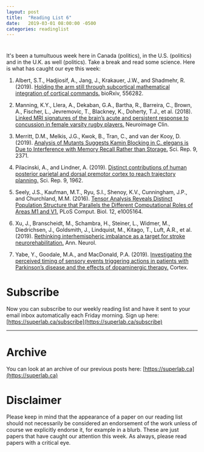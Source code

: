 ```yaml
---
layout: post
title:  "Reading List 6"
date:   2019-03-01 08:00:00 -0500
categories: readinglist
---
```


# 

It's been a tumultuous week here in Canada (politics), in the U.S. (politics) and in the U.K. as well (politics). Take a break and read some science. Here is what has caught our eye this week:

1. Albert, S.T., Hadjiosif, A., Jang, J., Krakauer, J.W., and Shadmehr, R. (2019). [Holding the arm still through subcortical mathematical integration of cortical commands.](https://www.biorxiv.org/content/10.1101/556282v1) bioRxiv, 556282.

2. Manning, K.Y., Llera, A., Dekaban, G.A., Bartha, R., Barreira, C., Brown, A., Fischer, L., Jevremovic, T., Blackney, K., Doherty, T.J., et al. (2018). [Linked MRI signatures of the brain’s acute and persistent response to concussion in female varsity rugby players.](https://dx.doi.org/10.1016/j.nicl.2018.101627) Neuroimage Clin.

3. Merritt, D.M., Melkis, J.G., Kwok, B., Tran, C., and van der Kooy, D. (2019). [Analysis of Mutants Suggests Kamin Blocking in C. elegans is Due to Interference with Memory Recall Rather than Storage.](https://dx.doi.org/10.1038/s41598-019-38939-3) Sci. Rep. 9, 2371.

4. Pilacinski, A., and Lindner, A. (2019). [Distinct contributions of human posterior parietal and dorsal premotor cortex to reach trajectory planning.](https://dx.doi.org/10.1038/s41598-019-39188-0) Sci. Rep. 9, 1962.

5. Seely, J.S., Kaufman, M.T., Ryu, S.I., Shenoy, K.V., Cunningham, J.P., and Churchland, M.M. (2016). [Tensor Analysis Reveals Distinct Population Structure that Parallels the Different Computational Roles of Areas M1 and V1.](https://dx.doi.org/10.1371/journal.pcbi.1005164) PLoS Comput. Biol. 12, e1005164.

6. Xu, J., Branscheidt, M., Schambra, H., Steiner, L., Widmer, M., Diedrichsen, J., Goldsmith, J., Lindquist, M., Kitago, T., Luft, A.R., et al. (2019). [Rethinking interhemispheric imbalance as a target for stroke neurorehabilitation.](https://dx.doi.org/10.1002/ana.25452) Ann. Neurol.

7. Yabe, Y., Goodale, M.A., and MacDonald, P.A. (2019). [Investigating the perceived timing of sensory events triggering actions in patients with Parkinson’s disease and the effects of dopaminergic therapy.](https://www.sciencedirect.com/science/article/pii/S0010945219300619) Cortex.


# Subscribe
Now you can subscribe to our weekly reading list and have it sent to your email inbox automatically each Friday morning. Sign up here: [https://superlab.ca/subscribe](https://superlab.ca/subscribe)


---
# Archive
You can look at an archive of our previous posts here: [https://superlab.ca](https://superlab.ca)


# Disclaimer
Please keep in mind that the appearance of a paper on our reading list should not necessarily be considered an endorsement of the work unless of course we explicitly endorse it, for example in a blurb. These are just papers that have caught our attention this week. As always, please read papers with a critical eye.

